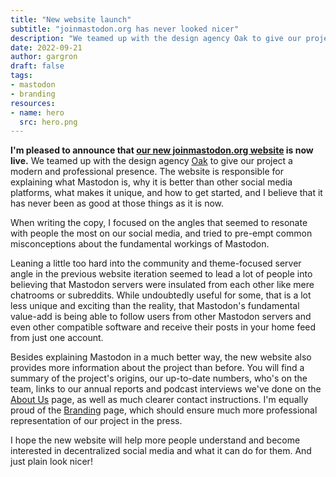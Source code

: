 ```yaml
---
title: "New website launch"
subtitle: "joinmastodon.org has never looked nicer"
description: "We teamed up with the design agency Oak to give our project a modern and professional presence--and we have succeeded!"
date: 2022-09-21
author: gargron
draft: false
tags:
- mastodon
- branding
resources:
- name: hero
  src: hero.png
---
```


**I'm pleased to announce that [our new joinmastodon.org website][joinmastodon] is now live.** We teamed up with the design agency [Oak][oak] to give our project a modern and professional presence. The website is responsible for explaining what Mastodon is, why it is better than other social media platforms, what makes it unique, and how to get started, and I believe that it has never been as good at those things as it is now.

When writing the copy, I focused on the angles that seemed to resonate with people the most on our social media, and tried to pre-empt common misconceptions about the fundamental workings of Mastodon.

Leaning a little too hard into the community and theme-focused server angle in the previous website iteration seemed to lead a lot of people into believing that Mastodon servers were insulated from each other like mere chatrooms or subreddits. While undoubtedly useful for some, that is a lot less unique and exciting than the reality, that Mastodon's fundamental value-add is being able to follow users from other Mastodon servers and even other compatible software and receive their posts in your home feed from just one account.

Besides explaining Mastodon in a much better way, the new website also provides more information about the project than before. You will find a summary of the project's origins, our up-to-date numbers, who's on the team, links to our annual reports and podcast interviews we've done on the [About Us][about-us] page, as well as much clearer contact instructions. I'm equally proud of the [Branding][branding] page, which should ensure much more professional representation of our project in the press.

I hope the new website will help more people understand and become interested in decentralized social media and what it can do for them. And just plain look nicer!

[joinmastodon]: https://joinmastodon.org
[oak]: https://oak.is
[about-us]: https://joinmastodon.org/about
[branding]: https://joinmastodon.org/branding
